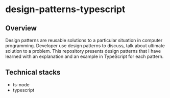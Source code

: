 # design-patterns-typescript

## Overview
Design patterns are reusable solutions to a particular situation in computer programming. Developer use design patterns to discuss, talk about ultimate solution to a problem.
This repository presents design patterns that I have learned with an explanation and an example in TypeScript for each pattern.

## Technical stacks
- ts-node
- typescript
